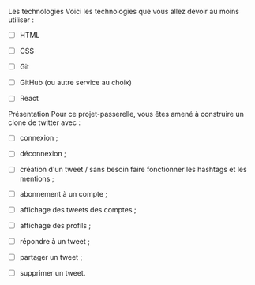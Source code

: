 Les technologies
Voici les technologies que vous allez devoir au moins utiliser :

- [ ] HTML
- [ ] CSS
- [ ] Git
- [ ] GitHub (ou autre service au choix)
- [ ] React




Présentation
Pour ce projet-passerelle, vous êtes amené à construire un clone de twitter avec :

- [ ] connexion ;
- [ ] déconnexion ;
- [ ] création d'un tweet / sans besoin faire fonctionner les hashtags et les mentions ;
- [ ] abonnement à un compte ;
- [ ] affichage des tweets des comptes ;
- [ ] affichage des profils ;
- [ ] répondre à un tweet ;
- [ ] partager un tweet ;
- [ ] supprimer un tweet.


